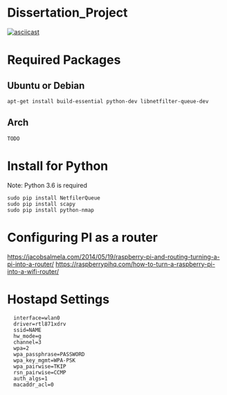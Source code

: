 # Dissertation_Project
[![asciicast](https://asciinema.org/a/KtyqI8rwuqKefuhRddmsshKOX.png)](https://asciinema.org/a/KtyqI8rwuqKefuhRddmsshKOX)

# Required Packages

## Ubuntu or Debian

  ```apt-get install build-essential python-dev libnetfilter-queue-dev```
  
## Arch

  ```TODO ```
  
# Install for Python

Note: Python 3.6 is required

  ```
  sudo pip install NetfilerQueue
  sudo pip install scapy
  sudo pip install python-nmap
  ```

# Configuring PI as a router
https://jacobsalmela.com/2014/05/19/raspberry-pi-and-routing-turning-a-pi-into-a-router/
https://raspberrypihq.com/how-to-turn-a-raspberry-pi-into-a-wifi-router/


# Hostapd Settings
```
  interface=wlan0
  driver=rtl871xdrv
  ssid=NAME
  hw_mode=g
  channel=3
  wpa=2
  wpa_passphrase=PASSWORD
  wpa_key_mgmt=WPA-PSK
  wpa_pairwise=TKIP
  rsn_pairwise=CCMP
  auth_algs=1
  macaddr_acl=0
````
